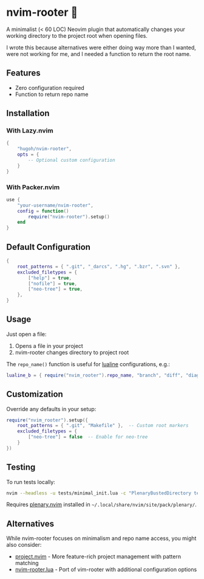 # nvim-rooter 🌳

A minimalist (< 60 LOC) Neovim plugin that automatically changes your working directory to the project root when opening files.

I wrote this because alternatives were either doing way more than I wanted, were not working for me, and I needed a function to return the root name.

## Features
- Zero configuration required
- Function to return repo name

## Installation

### With Lazy.nvim
```lua
{
    "hugoh/nvim-rooter",
    opts = {
        -- Optional custom configuration
    }
}
```

### With Packer.nvim
```lua
use {
    "your-username/nvim-rooter",
    config = function()
        require("nvim-rooter").setup()
    end
}
```

## Default Configuration
```lua
{
    root_patterns = { ".git", "_darcs", ".hg", ".bzr", ".svn" },
    excluded_filetypes = {
        ["help"] = true,
        ["nofile"] = true,
        ["neo-tree"] = true,
    },
}
```

## Usage
Just open a file:
1. Opens a file in your project
2. nvim-rooter changes directory to project root

The `repo_name()` function is useful for [lualine](https://github.com/nvim-lualine/lualine.nvim) configurations, e.g.:
```lua
lualine_b = { require("nvim_rooter").repo_name, "branch", "diff", "diagnostics" }
```

## Customization
Override any defaults in your setup:
```lua
require("nvim_rooter").setup({
    root_patterns = { ".git", "Makefile" },  -- Custom root markers
    excluded_filetypes = {
        ["neo-tree"] = false  -- Enable for neo-tree
    }
})
```

## Testing

To run tests locally:

```bash
nvim --headless -u tests/minimal_init.lua -c "PlenaryBustedDirectory tests/ {}"
```

Requires [plenary.nvim](https://github.com/nvim-lua/plenary.nvim) installed in `~/.local/share/nvim/site/pack/plenary/`.

## Alternatives

While nvim-rooter focuses on minimalism and repo name access, you might also consider:
- [project.nvim](https://github.com/ahmedkhalf/project.nvim) - More feature-rich project management with pattern matching
- [nvim-rooter.lua](https://github.com/ygm2/nvim-rooter.lua) - Port of vim-rooter with additional configuration options
